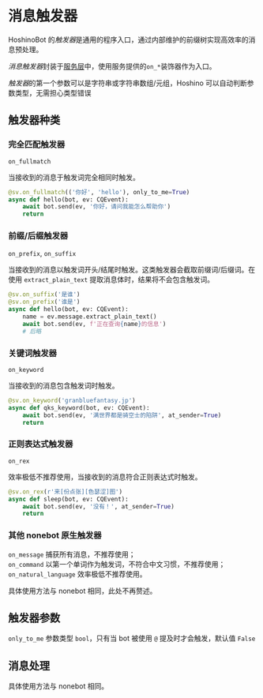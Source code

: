 # 消息触发器

HoshinoBot 的*触发器*是通用的程序入口，通过内部维护的前缀树实现高效率的消息预处理。

*消息触发器*封装于[服务层](./service.md)中，使用服务提供的`on_*`装饰器作为入口。

*触发器*的第一个参数可以是字符串或字符串数组/元组，Hoshino 可以自动判断参数类型，无需担心类型错误

## 触发器种类

### 完全匹配触发器

`on_fullmatch`

当接收到的消息于触发词完全相同时触发。

```python
@sv.on_fullmatch(('你好', 'hello'), only_to_me=True)
async def hello(bot, ev: CQEvent):
    await bot.send(ev, '你好，请问我能怎么帮助你')
    return
```

### 前缀/后缀触发器

`on_prefix`, `on_suffix`

当接收到的消息以触发词开头/结尾时触发。这类触发器会截取前缀词/后缀词。在使用 `extract_plain_text` 提取消息体时，结果将不会包含触发词。

```python
@sv.on_suffix('是谁')
@sv.on_prefix('谁是')
async def hello(bot, ev: CQEvent):
    name = ev.message.extract_plain_text()
    await bot.send(ev, f'正在查询{name}的信息')
    # 后略
```

### 关键词触发器

`on_keyword`

当接收到的消息包含触发词时触发。

```python
@sv.on_keyword('granbluefantasy.jp')
async def qks_keyword(bot, ev: CQEvent):
    await bot.send(ev, '满世界都是骑空士的陷阱', at_sender=True)
    return
```

### 正则表达式触发器

`on_rex`

效率极低不推荐使用，当接收到的消息符合正则表达式时触发。

```python
@sv.on_rex(r'来[份点张][色瑟涩]图')
async def sleep(bot, ev: CQEvent):
    await bot.send(ev, '没有！', at_sender=True)
    return
```

### 其他 nonebot 原生触发器

`on_message` 捕获所有消息，不推荐使用；  
`on_command` 以第一个单词作为触发词，不符合中文习惯，不推荐使用；  
`on_natural_language` 效率极低不推荐使用。

具体使用方法与 nonebot 相同，此处不再赘述。

## 触发器参数

`only_to_me` 参数类型 `bool`，只有当 bot 被使用 `@` 提及时才会触发，默认值 `False`

## 消息处理

具体使用方法与 nonebot 相同。

<!-- 详细说明以后再写，咕咕咕 -->
